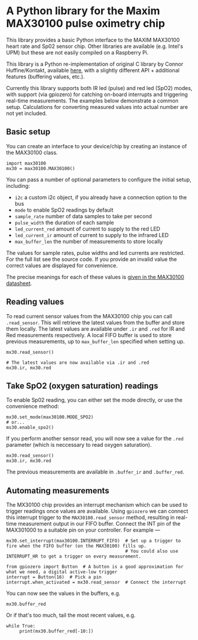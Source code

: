 # A Python library for the Maxim MAX30100 pulse oximetry chip

This library provides a basic Python interface to the MAXIM MAX30100 heart rate and Sp02 sensor chip. Other libraries
are available (e.g. Intel's UPM) but these are not easily compiled on a Raspberry Pi.

This library is a Python re-implementation of original C library by Connor Huffine/Kontakt, available [here](https://github.com/kontakt/MAX30100),
with a slightly different API + additional features (buffering values, etc.).

Currently this library supports both IR led (pulse) and red led (SpO2) modes, with support (via gpiozero) for
catching on-board interrupts and triggering real-time measurements. The examples below demonstrate a common setup.
Calculations for converting measured values into actual number are not yet included.

## Basic setup

You can create an interface to your device/chip by creating an instance of the MAX30100 class.

    import max30100
    mx30 = max30100.MAX30100()

You can pass a number of optional parameters to configure the initial setup, including:

- `i2c` a custom i2c object, if you already have a connection option to the bus
- `mode` to enable SpO2 readings by default
- `sample_rate` number of data samples to take per second
- `pulse_width` the duration of each sample
- `led_current_red` amount of current to supply to the red LED
- `led_current_ir` amount of current to supply to the infrared LED
- `max_buffer_len` the number of measurements to store locally

The values for sample rates, pulse widths and led currents are restricted. For the full list see the source code.
If you provide an invalid value the correct values are displayed for convenience.

The precise meanings for each of these values is [given in the MAX30100 datasheet](https://datasheets.maximintegrated.com/en/ds/MAX30100.pdf).

## Reading values

To read current sensor values from the MAX30100 chip you can call `.read_sensor`. This will retrieve the latest values
from the buffer and store them locally. The latest values are available under `.ir` and `.red` for IR and Red measurements
respectively. A local FIFO buffer is used to store previous measurements, up to `max_buffer_len` specified when setting up.

    mx30.read_sensor()

    # The latest values are now available via .ir and .red
    mx30.ir, mx30.red


## Take SpO2 (oxygen saturation) readings

To enable Sp02 reading, you can either set the mode directly, or use the convenience method:

    mx30.set_mode(max30100.MODE_SPO2)
    # or...
    ms30.enable_spo2()

If you perform another sensor read, you will now see a value for the `.red` parameter (which is neccessary to read
oxygen saturation).

    mx30.read_sensor()
    mx30.ir, mx30.red

The previous measurements are available in `.buffer_ir` and `.buffer_red`.

## Automating measurements

The MX30100 chip provides an interrupt mechanism which can be used to trigger readings once values are available. Using
`gpiozero` we can connect this interrupt trigger to the `MAX30100.read_sensor` method, resulting in real-time measurement
output in our FIFO buffer. Connect the INT pin of the MAX301000 to a suitable pin on your controller. For example —


    mx30.set_interrupt(max30100.INTERRUPT_FIFO)  # Set up a trigger to fire when the FIFO buffer (on the MAX30100) fills up.
                                                 # You could also use INTERRUPT_HR to get a trigger on every measurement.

    from gpiozero import Button  # A button is a good approximation for what we need, a digital active-low trigger
    interrupt = Button(16)  # Pick a pin
    interrupt.when_activated = mx30.read_sensor  # Connect the interrupt

You can now see the values in the buffers, e.g.

    mx30.buffer_red

Or if that's too much, tail the most recent values, e.g.

    while True:
         print(mx30.buffer_red[-10:])









